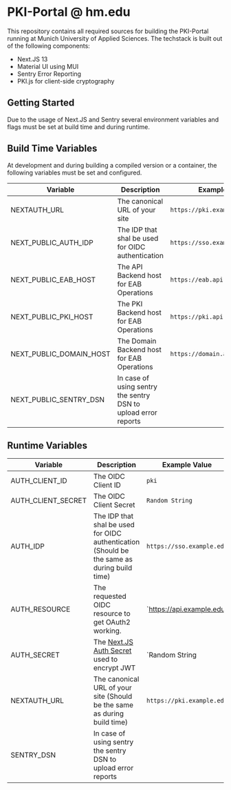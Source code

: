 # PKI-Portal @ hm.edu

This repository contains all required sources for building the PKI-Portal running at Munich University of Applied Sciences.
The techstack is built out of the following components:

 - Next.JS 13
 - Material UI using MUI
 - Sentry Error Reporting
 - PKI.js for client-side cryptography

## Getting Started

Due to the usage of Next.JS and Sentry several environment variables and flags must be set at build time and during runtime.

## Build Time Variables

At development and during building a compiled version or a container, the following variables must be set and configured.

| Variable                | Description                                                    | Example Value                    |
| ----------------------- | -------------------------------------------------------------- | -------------------------------- |
| NEXTAUTH_URL            | The canonical URL of your site                                 | `https://pki.example.edu`        |
| NEXT_PUBLIC_AUTH_IDP    | The IDP that shal be used for OIDC authentication              | `https://sso.example.edu`        |
| NEXT_PUBLIC_EAB_HOST    | The API Backend host for EAB Operations                        | `https://eab.api.example.edu`    |
| NEXT_PUBLIC_PKI_HOST    | The PKI Backend host for EAB Operations                        | `https://pki.api.example.edu`    |
| NEXT_PUBLIC_DOMAIN_HOST | The Domain Backend host for EAB Operations                     | `https://domain.api.example.edu` |
| NEXT_PUBLIC_SENTRY_DSN  | In case of using sentry the sentry DSN to upload error reports |                                  |

## Runtime Variables

| Variable           | Description                                                                                          | Example Value             |
| ------------------ | ---------------------------------------------------------------------------------------------------- | ------------------------- |
| AUTH_CLIENT_ID     | The OIDC Client ID                                                                                   | `pki`                     |
| AUTH_CLIENT_SECRET | The OIDC Client Secret                                                                               | `Random String`           |
| AUTH_IDP           | The IDP that shal be used for OIDC authentication (Should be the same as during build time)          | `https://sso.example.edu` |
| AUTH_RESOURCE      | The requested OIDC resource to get OAuth2 working.                                                   | `https://api.example.edu  |
| AUTH_SECRET        | The [Next.JS Auth Secret](https://next-auth.js.org/configuration/options#secret) used to encrypt JWT | `Random String            |
| NEXTAUTH_URL       | The canonical URL of your site (Should be the same as during build time)                             | `https://pki.example.edu` |
| SENTRY_DSN         | In case of using sentry the sentry DSN to upload error reports                                       |                           |